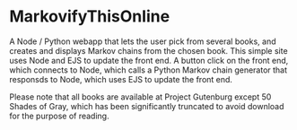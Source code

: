 # MarkovifyThisOnline
A Node / Python webapp that lets the user pick from several books, and creates and displays Markov chains from the chosen book.
This simple site uses Node and EJS to update the front end. A button click on the front end, which connects to Node, which calls
a Python Markov chain generator that responsds to Node, which uses EJS to update the front end.

Please note that all books are available at Project Gutenburg except 50 Shades of Gray, which has been significantly truncated to 
avoid download for the purpose of reading.
